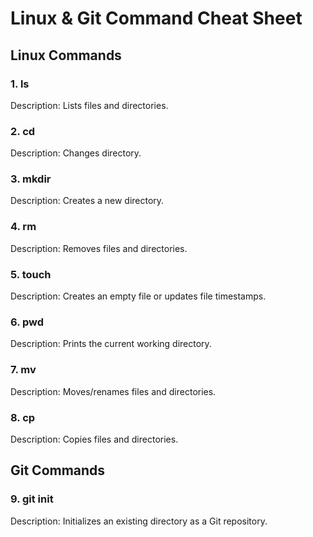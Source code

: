 # Linux & Git Command Cheat Sheet

## Linux Commands

### 1. ls
Description: Lists files and directories.

### 2. cd
Description: Changes directory.

### 3. mkdir
Description: Creates a new directory.

### 4. rm
Description: Removes files and directories.

### 5. touch
Description: Creates an empty file or updates file timestamps. 

### 6. pwd
Description: Prints the current working directory. 

### 7. mv
Description: Moves/renames files and directories.

### 8. cp
Description: Copies files and directories.  

## Git Commands

### 9. git init
Description: Initializes an existing directory as a Git repository.
